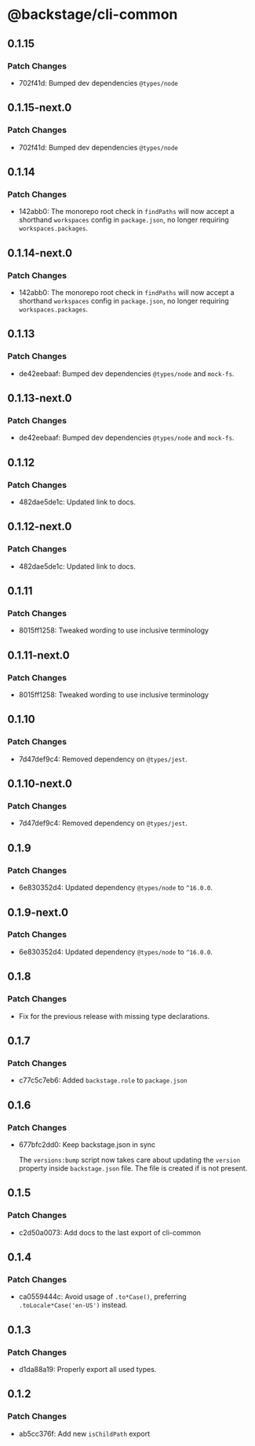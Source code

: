 # @backstage/cli-common

## 0.1.15

### Patch Changes

- 702f41d: Bumped dev dependencies `@types/node`

## 0.1.15-next.0

### Patch Changes

- 702f41d: Bumped dev dependencies `@types/node`

## 0.1.14

### Patch Changes

- 142abb0: The monorepo root check in `findPaths` will now accept a shorthand `workspaces` config in `package.json`, no longer requiring `workspaces.packages`.

## 0.1.14-next.0

### Patch Changes

- 142abb0: The monorepo root check in `findPaths` will now accept a shorthand `workspaces` config in `package.json`, no longer requiring `workspaces.packages`.

## 0.1.13

### Patch Changes

- de42eebaaf: Bumped dev dependencies `@types/node` and `mock-fs`.

## 0.1.13-next.0

### Patch Changes

- de42eebaaf: Bumped dev dependencies `@types/node` and `mock-fs`.

## 0.1.12

### Patch Changes

- 482dae5de1c: Updated link to docs.

## 0.1.12-next.0

### Patch Changes

- 482dae5de1c: Updated link to docs.

## 0.1.11

### Patch Changes

- 8015ff1258: Tweaked wording to use inclusive terminology

## 0.1.11-next.0

### Patch Changes

- 8015ff1258: Tweaked wording to use inclusive terminology

## 0.1.10

### Patch Changes

- 7d47def9c4: Removed dependency on `@types/jest`.

## 0.1.10-next.0

### Patch Changes

- 7d47def9c4: Removed dependency on `@types/jest`.

## 0.1.9

### Patch Changes

- 6e830352d4: Updated dependency `@types/node` to `^16.0.0`.

## 0.1.9-next.0

### Patch Changes

- 6e830352d4: Updated dependency `@types/node` to `^16.0.0`.

## 0.1.8

### Patch Changes

- Fix for the previous release with missing type declarations.

## 0.1.7

### Patch Changes

- c77c5c7eb6: Added `backstage.role` to `package.json`

## 0.1.6

### Patch Changes

- 677bfc2dd0: Keep backstage.json in sync

  The `versions:bump` script now takes care about updating the `version` property inside `backstage.json` file. The file is created if is not present.

## 0.1.5

### Patch Changes

- c2d50a0073: Add docs to the last export of cli-common

## 0.1.4

### Patch Changes

- ca0559444c: Avoid usage of `.to*Case()`, preferring `.toLocale*Case('en-US')` instead.

## 0.1.3

### Patch Changes

- d1da88a19: Properly export all used types.

## 0.1.2

### Patch Changes

- ab5cc376f: Add new `isChildPath` export
